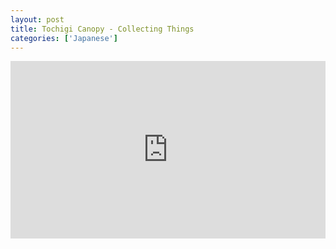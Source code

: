 ```yaml
---
layout: post
title: Tochigi Canopy - Collecting Things
categories: ['Japanese']
---
```


<style>.embed-container { position: relative; padding-bottom: 56.25%; height: 0; overflow: hidden; max-width: 100%; } .embed-container iframe, .embed-container object, .embed-container embed { position: absolute; top: 0; left: 0; width: 100%; height: 100%; }</style><div class='embed-container'><iframe src='https://www.youtube.com/embed/MqICFKn2bGc' frameborder='0' allowfullscreen></iframe></div>